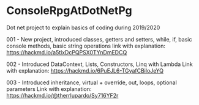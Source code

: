 # ConsoleRpgAtDotNetPg
Dot net project to explain basics of coding during 2019/2020

001 - New project, introduced classes, getters and setters, while, if, basic console methods, basic string operations
link with explanation: https://hackmd.io/a5tlxDcPQPSX0TYnDmEDCQ

002 - Introduced DataContext, Lists, Constructors, Linq with Lambda
Link with explanation: https://hackmd.io/6PuEJL6-TGyafCBiloJeYQ

003 - Introduced inheritance, virtual + override, out, loops, optional parameters
Link with explanation: https://hackmd.io/@therrlupardo/Sy716YF2r